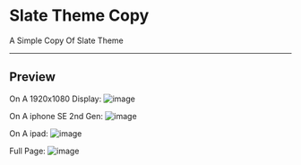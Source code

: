 # Slate Theme Copy
A Simple Copy Of Slate Theme

---

## Preview

On A 1920x1080 Display:
![image](https://user-images.githubusercontent.com/75035219/158376073-56ca14cd-0ee4-4107-be65-6ef3ac85aea6.png)

On A iphone SE 2nd Gen:
![image](https://user-images.githubusercontent.com/75035219/158376030-d34ad10c-1ae2-422c-afef-b72c24294972.png)

On A ipad:
![image](https://user-images.githubusercontent.com/75035219/158376140-b5eff6e2-49b8-4e0d-8e0e-c127f24fa9f2.png)

Full Page:
![image](https://user-images.githubusercontent.com/75035219/158376206-cbb98480-eba1-419e-bb52-c925ef624d49.png)
